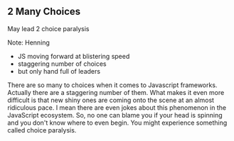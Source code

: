 ##  2 Many Choices

May lead 2 choice paralysis

Note:
Henning

- JS moving forward at blistering speed
- staggering number of choices
- but only hand full of leaders

There are so many to choices when it comes to Javascript frameworks. Actually there
are a staggering number of them. What makes it even more difficult is that new shiny
ones are coming onto the scene at an almost ridiculous pace. I mean there are even
jokes about this phenomenon in the JavaScript ecosystem.
So, no one can blame you if your head is spinning and you don't know where to even
begin. You might experience something called choice paralysis.
